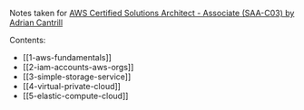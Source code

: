 Notes taken for [AWS Certified Solutions Architect - Associate (SAA-C03) by Adrian Cantrill](https://learn.cantrill.io/p/aws-certified-solutions-architect-associate-saa-c03)

Contents:
- [[1-aws-fundamentals]]
- [[2-iam-accounts-aws-orgs]]
- [[3-simple-storage-service]]
- [[4-virtual-private-cloud]]
- [[5-elastic-compute-cloud]]


